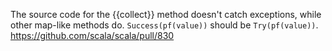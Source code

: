 The source code for the {{collect}} method doesn't catch exceptions, while other map-like methods do.  `Success(pf(value))` should be `Try(pf(value))`.
https://github.com/scala/scala/pull/830
